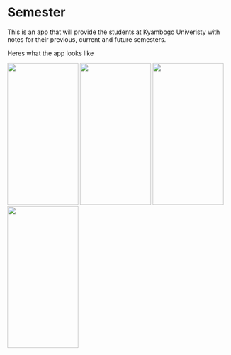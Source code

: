 # Semester

This is an app that will provide the students at Kyambogo Univeristy with notes for their previous, current and future semesters.

Heres what the app looks like

<img src="https://github.com/SharifMrCreed/Semester/blob/main/Screenshots/Screenshot_20220722-130829_Semester.jpg" width="160" height="320"> <img src="https://github.com/SharifMrCreed/Semester/blob/main/Screenshots/Screenshot_20220722-130128_Semester.jpg" width="160" height="320"> <img src="https://github.com/SharifMrCreed/Semester/blob/main/Screenshots/Screenshot_20220722-125646_Semester.jpg" width="160" height="320"> <img src="https://github.com/SharifMrCreed/Semester/blob/main/Screenshots/Screenshot_20220722-125702_Semester.jpg" width="160" height="320"> 
